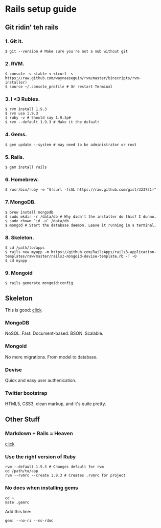 # Rails setup guide
## Git ridin' teh rails
### 1. Git it.

~~~.console
$ git --version # Make sure you're not a nub without git
~~~

### 2. RVM.

~~~.console
$ console -s stable < <(curl -s https://raw.github.com/wayneeseguin/rvm/master/binscripts/rvm-installer)
$ source ~/.console_profile # Or restart Terminal
~~~

### 3. I <3 Rubies.

~~~.console
$ rvm install 1.9.3
$ rvm use 1.9.3
$ ruby -v # Should say 1.9.3p#
$ rvm --default 1.9.3 # Make it the default
~~~

### 4. Gems.

~~~.console
$ gem update --system # may need to be administrator or root
~~~

### 5. Rails.

~~~.console
$ gem install rails
~~~

### 6. Homebrew.

~~~.console
$ /usr/bin/ruby -e "$(curl -fsSL https://raw.github.com/gist/323731)"
~~~

### 7. MongoDB.

~~~.console
$ brew install mongodb
$ sudo mkdir -r /data/db # Why didn't the installer do this? I dunno.
$ sudo chown `id -u` /data/db
$ mongod # Start the database daemon. Leave it running in a terminal.
~~~

### 8. Skeleton.

~~~.console
$ cd /path/to/apps
$ rails new myapp -m https://github.com/RailsApps/rails3-application-templates/raw/master/rails3-mongoid-devise-template.rb -T -O
$ cd myapp
~~~

### 9. Mongoid

~~~.console
$ rails generate mongoid:config
~~~

## Skeleton
This is good:
[click](https://github.com/RailsApps/rails3-mongoid-devise/wiki/Tutorial)

### MongoDB
NoSQL. Fast. Document-based. BSON. Scalable.

### Mongoid
No more migrations. From model to database.

### Devise
Quick and easy user authenication.

### Twitter bootstrap
HTML5, CSS3, clean markup, and it's quite pretty.


## Other Stuff
### Markdown + Rails = Heaven
[click](http://railscasts.com/episodes/272-markdown-with-redcarpet)

### Use the right version of Ruby
~~~.console
rvm --default 1.9.3 # Changes default for rvm
cd /path/to/app
rvm --rvmrc --create 1.9.3 # Creates .rvmrc for project
~~~

### No docs when installing gems
~~~.console
cd ~
mate .gemrc
~~~

Add this line:

~~~.console
gem: --no-ri --no-rdoc
~~~